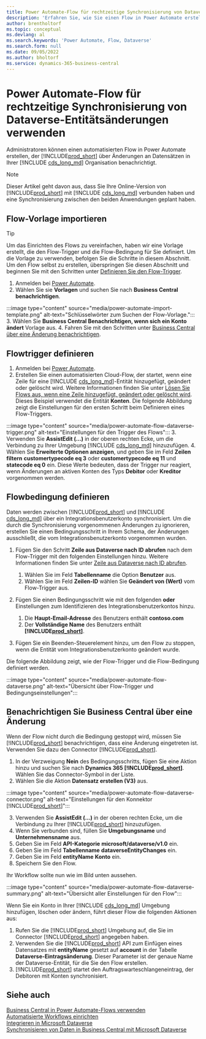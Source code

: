 ```yaml
---
title: Power Automate-Flow für rechtzeitige Synchronisierung von Dataverse-Entitätsänderungen verwenden
description: 'Erfahren Sie, wie Sie einen Flow in Power Automate erstellen, der Sie benachrichtigt, wenn eine Entität geändert wird in der Dataverse Umgebung.'
author: brentholtorf
ms.topic: conceptual
ms.devlang: al
ms.search.keywords: 'Power Automate, Flow, Dataverse'
ms.search.form: null
ms.date: 09/05/2022
ms.author: bholtorf
ms.service: dynamics-365-business-central
---
```

# Power Automate-Flow für rechtzeitige Synchronisierung von Dataverse-Entitätsänderungen verwenden

Administratoren können einen automatisierten Flow in Power Automate erstellen, der [!INCLUDE[prod_short](includes/prod_short.md)] über Änderungen an Datensätzen in Ihrer [!INCLUDE [cds_long_md](includes/cds_long_md.md)] Organisation benachrichtigt.

> [!NOTE]
> Dieser Artikel geht davon aus, dass Sie Ihre Online-Version von [!INCLUDE[prod_short](includes/prod_short.md)] mit [!INCLUDE [cds_long_md](includes/cds_long_md.md)] verbunden haben und eine Synchronisierung zwischen den beiden Anwendungen geplant haben.

## Flow-Vorlage importieren

> [!TIP]
> Um das Einrichten des Flows zu vereinfachen, haben wir eine Vorlage erstellt, die den Flow-Trigger und die Flow-Bedingung für Sie definiert. Um die Vorlage zu verwenden, befolgen Sie die Schritte in diesem Abschnitt. Um den Flow selbst zu erstellen, überspringen Sie diesen Abschnitt und beginnen Sie mit den Schritten unter [Definieren Sie den Flow-Trigger](#define-the-flow-trigger).

1. Anmelden bei [Power Automate](https://powerautomate.microsoft.com).
2. Wählen Sie sie **Vorlagen** und suchen Sie nach **Business Central benachrichtigen**.

:::image type="content" source="media/power-automate-import-template.png" alt-text="Schlüsselwörter zum Suchen der Flow-Vorlage.":::
3. Wählen Sie **Business Central Benachrichtigen, wenn sich ein Konto ändert** Vorlage aus.
4. Fahren Sie mit den Schritten unter [Business Central über eine Änderung benachrichtigen](#notify-business-central-about-a-change).

## Flowtrigger definieren

1. Anmelden bei [Power Automate](https://flow.microsoft.com).
2. Erstellen Sie einen automatisierten Cloud-Flow, der startet, wenn eine Zeile für eine [!INCLUDE [cds_long_md](includes/cds_long_md.md)]-Entität hinzugefügt, geändert oder gelöscht wird. Weitere Informationen finden Sie unter [Lösen Sie Flows aus, wenn eine Zeile hinzugefügt, geändert oder gelöscht wird](/power-automate/dataverse/create-update-delete-trigger). Dieses Beispiel verwendet die Entität **Konten**. Die folgende Abbildung zeigt die Einstellungen für den ersten Schritt beim Definieren eines Flow-Triggers.

:::image type="content" source="media/power-automate-flow-dataverse-trigger.png" alt-text="Einstellungen für den Trigger des Flows":::
3. Verwenden Sie **AssistEdit (...)** in der oberen rechten Ecke, um die Verbindung zu Ihrer Umgebung [!INCLUDE [cds_long_md](includes/cds_long_md.md)] hinzuzufügen.
4. Wählen Sie **Erweiterte Optionen anzeigen**, und geben Sie im Feld **Zeilen filtern** **customertypecode eq 3** oder **customertypecode eq 11** und **statecode eq 0** ein. Diese Werte bedeuten, dass der Trigger nur reagiert, wenn Änderungen an aktiven Konten des Typs **Debitor** oder **Kreditor** vorgenommen werden.

## Flowbedingung definieren

Daten werden zwischen [!INCLUDE[prod_short](includes/prod_short.md)] und [!INCLUDE [cds_long_md](includes/cds_long_md.md)] über ein Integrationsbenutzerkonto synchronisiert. Um die durch die Synchronisierung vorgenommenen Änderungen zu ignorieren, erstellen Sie einen Bedingungsschritt in Ihrem Schema, der Änderungen ausschließt, die vom Integrationsbenutzerkonto vorgenommen wurden.  

1. Fügen Sie den Schritt **Zeile aus Dataverse nach ID abrufen** nach dem Flow-Trigger mit den folgenden Einstellungen hinzu. Weitere Informationen finden Sie unter [Zeile aus Dataverse nach ID abrufen](/power-automate/dataverse/get-row-id).

    1. Wählen Sie im Feld **Tabellenname** die Option **Benutzer** aus.
    2. Wählen Sie im Feld **Zeilen-ID** wählen Sie **Geändert von (Wert)** vom Flow-Trigger aus.  

2. Fügen Sie einen Bedingungsschritt wie mit den folgenden **oder** Einstellungen zum Identifizieren des Integrationsbenutzerkontos hinzu.
    1. Die **Haupt-Email-Adresse** des Benutzers enthält **contoso.com**
    2. Der **Vollständige Name** des Benutzers enthält **[!INCLUDE[prod_short](includes/prod_short.md)]**.

3. Fügen Sie ein Beenden-Steuerelement hinzu, um den Flow zu stoppen, wenn die Entität vom Integrationsbenutzerkonto geändert wurde.

Die folgende Abbildung zeigt, wie der Flow-Trigger und die Flow-Bedingung definiert werden.

:::image type="content" source="media/power-automate-flow-dataverse.png" alt-text="Übersicht über Flow-Trigger und Bedingungseinstellungen":::

## Benachrichtigen Sie Business Central über eine Änderung

Wenn der Flow nicht durch die Bedingung gestoppt wird, müssen Sie [!INCLUDE[prod_short](includes/prod_short.md)] benachrichtigen, dass eine Änderung eingetreten ist. Verwenden Sie dazu den Connector [!INCLUDE[prod_short](includes/prod_short.md)].

1. In der Verzweigung **Nein** des Bedingungsschritts, fügen Sie eine Aktion hinzu und suchen Sie nach **Dynamics 365 [!INCLUDE[prod_short](includes/prod_short.md)]**. Wählen Sie das Connector-Symbol in der Liste.
2. Wählen Sie die Aktion **Datensatz erstellen (V3)** aus.

:::image type="content" source="media/power-automate-flow-dataverse-connector.png" alt-text="Einstellungen für den Konnektor [!INCLUDE[prod_short](includes/prod_short.md)]":::

3. Verwenden Sie **AssistEdit (...)** in der oberen rechten Ecke, um die Verbindung zu Ihrer [!INCLUDE[prod_short](includes/prod_short.md)] hinzuzufügen.
4. Wenn Sie verbunden sind, füllen Sie **Umgebungsname** und **Unternehmensname** aus.
5. Geben Sie im Feld **API-Kategorie** **microsoft/dataverse/v1.0** ein.
6. Geben Sie im Feld **Tabellenname** **dataverseEntityChanges** ein.
7. Geben Sie im Feld **entityName** **Konto** ein.
8. Speichern Sie den Flow.

Ihr Workflow sollte nun wie im Bild unten aussehen.

:::image type="content" source="media/power-automate-flow-dataverse-summary.png" alt-text="Übersicht aller Einstellungen für den Flow":::

Wenn Sie ein Konto in Ihrer [!INCLUDE [cds_long_md](includes/cds_long_md.md)] Umgebung hinzufügen, löschen oder ändern, führt dieser Flow die folgenden Aktionen aus:

1. Rufen Sie die [!INCLUDE[prod_short](includes/prod_short.md)] Umgebung auf, die Sie im Connector [!INCLUDE[prod_short](includes/prod_short.md)] angegeben haben.
2. Verwenden Sie die [!INCLUDE[prod_short](includes/prod_short.md)] API zum Einfügen eines Datensatzes mit **entityName** gesetzt auf **account** in der Tabelle **Dataverse-Eintragsänderung**. Dieser Parameter ist der genaue Name der Dataverse-Entität, für die Sie den Flow erstellen.
3. [!INCLUDE[prod_short](includes/prod_short.md)] startet den Auftragswarteschlangeneintrag, der Debitoren mit Konten synchronisiert.

## Siehe auch

[Business Central in Power Automate-Flows verwenden](across-how-use-financials-data-source-flow.md)  
[Automatisierte Workflows einrichten](/dynamics365/business-central/dev-itpro/powerplatform/automate-workflows)  
[Integrieren in Microsoft Dataverse](admin-common-data-service.md)  
[Synchronisieren von Daten in Business Central mit Microsoft Dataverse](admin-synchronizing-business-central-and-sales.md)  
